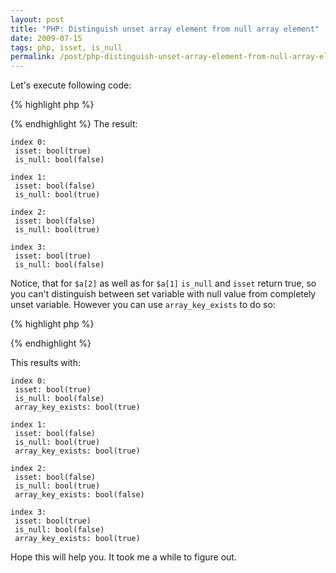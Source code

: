 ```yaml
---
layout: post
title: "PHP: Distinguish unset array element from null array element"
date: 2009-07-15
tags: php, isset, is_null
permalink: /post/php-distinguish-unset-array-element-from-null-array-element/
---
```

Let's execute following code:

{% highlight php %}
<?php
    $a = array();
    $a[0] = 1;
    $a[1] = null;
    $a[3] = 1;

    for ($i = 0; $i < 4; $i++) {
        echo("index ".$i.":\n");
        echo(" isset: ");
        var_dump(isset($a[$i]));
        echo(" is_null: ");
        var_dump(is_null($a[$i]));
        echo("\n");
    }
?>
{% endhighlight %}
The result:

    index 0:
     isset: bool(true)
     is_null: bool(false)

    index 1:
     isset: bool(false)
     is_null: bool(true)

    index 2:
     isset: bool(false)
     is_null: bool(true)

    index 3:
     isset: bool(true)
     is_null: bool(false)
Notice, that for `$a[2]` as well as for `$a[1]` `is_null` and `isset` return true, so you can't distinguish between set variable with null value from completely unset variable. However you can use `array_key_exists` to do so:

{% highlight php %}
<?php
    $a = array();
    $a[0] = 1;
    $a[1] = null;
    $a[3] = 1;

    for ($i = 0; $i < 4; $i++) {
        echo("index ".$i.":\n");
        echo(" isset: ");
        var_dump(isset($a[$i]));
        echo(" is_null: ");
        var_dump(is_null($a[$i]));
        echo(" array_key_exists: ");
        var_dump(array_key_exists($i,$a));
        echo("\n");
    }
?>
{% endhighlight %}

This results with:

    index 0:
     isset: bool(true)
     is_null: bool(false)
     array_key_exists: bool(true)

    index 1:
     isset: bool(false)
     is_null: bool(true)
     array_key_exists: bool(true)

    index 2:
     isset: bool(false)
     is_null: bool(true)
     array_key_exists: bool(false)

    index 3:
     isset: bool(true)
     is_null: bool(false)
     array_key_exists: bool(true)

Hope this will help you. It took me a while to figure out.
